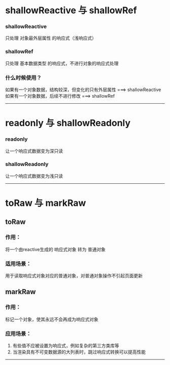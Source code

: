 # shallowReactive 与 shallowRef

### shallowReactive  

只处理 对象最外层属性 的响应式（浅响应式）  

### shallowRef  

只处理 基本数据类型 的响应式，不进行对象的响应式处理  

### 什么时候使用？

如果有一个对象数据，结构较深，但变化的只有外层属性 ===> shallowReactive  
如果有一个对象数据，后续不进行修改 ===> shallowRef  

---

# readonly 与 shallowReadonly

### readonly

让一个响应式数据变为深只读  

### shallowReadonly

让一个响应式数据变为浅只读  

---

# toRaw 与 markRaw  

## toRaw

### 作用：

将一个由reactive生成的 响应式对象 转为 普通对象  

### 适用场景：

用于读取响应式对象对应的普通对象，对普通对象操作不引起页面更新  

## markRaw

### 作用：

标记一个对象，使其永远不会再成为响应式对象  

### 应用场景：

1. 有些值不应被设置为响应式，例如复杂的第三方类库等  
2. 当渲染具有不可变数据源的大列表时，跳过响应式转换可以提高性能  

---
